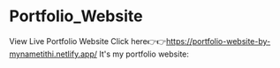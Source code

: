 # Portfolio_Website


View Live Portfolio Website Click here👉👉https://portfolio-website-by-mynametithi.netlify.app/
It's my portfolio website:
